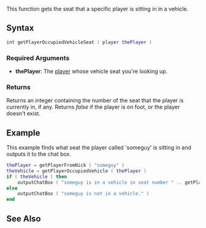 This function gets the seat that a specific player is sitting in in a vehicle.

Syntax
------

``` lua
int getPlayerOccupiedVehicleSeat ( player thePlayer )
```

### Required Arguments

-   **thePlayer**: The [player](/player.md "wikilink") whose vehicle seat you're looking up.

### Returns

Returns an integer containing the number of the seat that the player is currently in, if any. Returns *false* if the player is on foot, or the player doesn't exist.

Example
-------

This example finds what seat the player called 'someguy' is sitting in and outputs it to the chat box.

``` lua
thePlayer = getPlayerFromNick ( "someguy" )
theVehicle = getPlayerOccupiedVehicle ( thePlayer )
if ( theVehicle ) then
    outputChatBox ( "someguy is in a vehicle in seat number " .. getPlayerOccupiedVehicleSeat ( thePlayer ) .. "." )
else
    outputChatBox ( "someguy is not in a vehicle." )
end
```

See Also
--------
